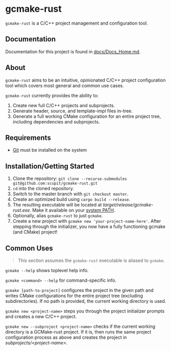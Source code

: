 # gcmake-rust

`gcmake-rust` is a C/C++ project management and configuration tool.

## Documentation

Documentation for this project is found in [docs/Docs_Home.md](docs/Docs_Home.md).

## About

`gcmake-rust` aims to be an intuitive, opinionated C/C++ project configuration tool which covers
most general and common use cases.

`gcmake-rust` currently provides the ability to:

1. Create new full C/C++ projects and subprojects.
2. Generate header, source, and template-impl files in-tree.
3. Generate a full working CMake configuration for an entire project tree, including dependencies
and subprojects.

## Requirements

- [Git](https://git-scm.com/) must be installed on the system

## Installation/Getting Started

1. Clone the repository: `git clone --recurse-submodules git@github.com:scupit/gcmake-rust.git`
2. `cd` into the cloned repository.
3. Switch to the master branch with `git checkout master`.
4. Create an optimized build using `cargo build --release`.
5. The resulting executable will be located at *target/release/gcmake-rust.exe*.
    Make it available on your [system PATH](https://en.wikipedia.org/wiki/PATH_(variable)).
6. Optionally, alias `gcmake-rust` to just `gcmake`.
7. Create a new project with `gcmake new 'your-project-name-here'`. After stepping through the
    initializer, you now have a fully functioning gcmake (and CMake) project!

## Common Uses

> This section assumes the `gcmake-rust` executable is aliased to `gcmake`.

`gcmake --help` shows toplevel help info.

`gcmake <command> --help` for command-specific info.

`gcmake [path-to-project]` configures the project in the given path and writes CMake configurations for the entire
project tree (excluding subdirectories).  If no path is provided, the current working directory is used.

`gcmake new <project-name>` steps you through the project initializer prompts and creates a new C/C++ project.

`gcmake new --subproject <project-name>` checks if the current working directory is a GCMake-rust project. If it is, then runs the same
project configuration process as above and creates the project in *subprojects/\<project-name\>*.
